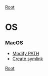 [Root](/README.md)

# OS

### MacOS

- [Modify PATH](https://coolestguidesontheplanet.com/add-shell-path-osx/)
- [Create symlink](https://apple.stackexchange.com/questions/115646/how-can-i-create-a-symbolic-link-in-terminal)

[Root](/README.md)
